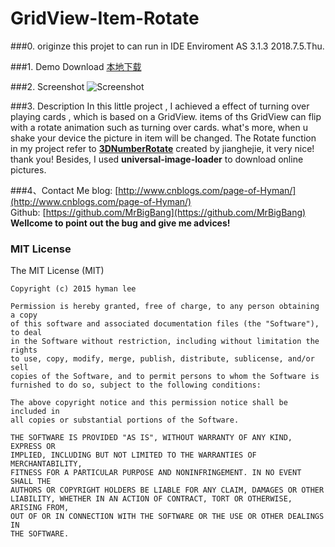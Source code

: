 GridView-Item-Rotate
====================
###0. originze this projet to can run in IDE Enviroment AS 3.1.3
2018.7.5.Thu.

###1. Demo Download
[本地下载](apk/gridview-item-rotate.apk?raw=true "点击下载到本地")  

###2. Screenshot
![Screenshot](apk/gridview-item-rotate.gif)  

###3. Description
In this little project , I achieved a effect of turning over playing cards , which is based on a GridView.  items of ths GridView can flip with a rotate animation such as turning over cards. what's more, when u shake your device the picture in item will be changed.
The Rotate function in my project refer to [**3DNumberRotate**](https://github.com/jianghejie/3DNumberRotate) created by jianghejie, it very nice! thank you! Besides, I used **universal-image-loader** to download online pictures.

###4、Contact Me
blog: [http://www.cnblogs.com/page-of-Hyman/](http://www.cnblogs.com/page-of-Hyman/)  
Github: [https://github.com/MrBigBang](https://github.com/MrBigBang)  
**Wellcome to point out the bug and give me advices!**

### MIT License
The MIT License (MIT)

    Copyright (c) 2015 hyman lee

    Permission is hereby granted, free of charge, to any person obtaining a copy
    of this software and associated documentation files (the "Software"), to deal
    in the Software without restriction, including without limitation the rights
    to use, copy, modify, merge, publish, distribute, sublicense, and/or sell
    copies of the Software, and to permit persons to whom the Software is
    furnished to do so, subject to the following conditions:

    The above copyright notice and this permission notice shall be included in
    all copies or substantial portions of the Software.

    THE SOFTWARE IS PROVIDED "AS IS", WITHOUT WARRANTY OF ANY KIND, EXPRESS OR
    IMPLIED, INCLUDING BUT NOT LIMITED TO THE WARRANTIES OF MERCHANTABILITY,
    FITNESS FOR A PARTICULAR PURPOSE AND NONINFRINGEMENT. IN NO EVENT SHALL THE
    AUTHORS OR COPYRIGHT HOLDERS BE LIABLE FOR ANY CLAIM, DAMAGES OR OTHER
    LIABILITY, WHETHER IN AN ACTION OF CONTRACT, TORT OR OTHERWISE, ARISING FROM,
    OUT OF OR IN CONNECTION WITH THE SOFTWARE OR THE USE OR OTHER DEALINGS IN
    THE SOFTWARE.